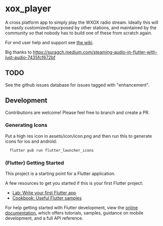 # xox_player

A cross platform app to simply play the WXOX radio stream. Ideally this will be
easily customized/repurposed by other stations, and maintained by the community
so that nobody has to build one of these from scratch again.

For end user help and support see [the wiki](https://github.com/artxfm/xox_player/wiki/Help-and-Support).


Big thanks to 
https://suragch.medium.com/steaming-audio-in-flutter-with-just-audio-7435fcf672bf


## TODO

See the github issues database for issues tagged with "enhancement".


## Development

Contributions are welcome! Please feel free to branch and create a PR.


### Generating Icons

Put a high res icon in assets/icon/icon.png and then run this to generate 
icons for ios and android:

```
  flutter pub run flutter_launcher_icons
```



### (Flutter) Getting Started

This project is a starting point for a Flutter application.

A few resources to get you started if this is your first Flutter project:

- [Lab: Write your first Flutter app](https://docs.flutter.dev/get-started/codelab)
- [Cookbook: Useful Flutter samples](https://docs.flutter.dev/cookbook)

For help getting started with Flutter development, view the
[online documentation](https://docs.flutter.dev/), which offers tutorials,
samples, guidance on mobile development, and a full API reference.
